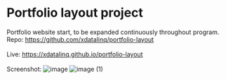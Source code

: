 # Portfolio layout project

Portfolio website start, to be expanded continuously throughout program. 
Repo: https://github.com/xdatalinq/portfolio-layout <br></br>
Live: https://xdatalinq.github.io/portfolio-layout <br></br>
Screenshot: ![image](https://user-images.githubusercontent.com/89672040/156391186-9d80ac89-7d9c-4981-968b-d264a3cbd3d1.png)
![image (1)](https://user-images.githubusercontent.com/89672040/156391210-7e4e9551-2713-411f-884d-3be734fb2085.png)
